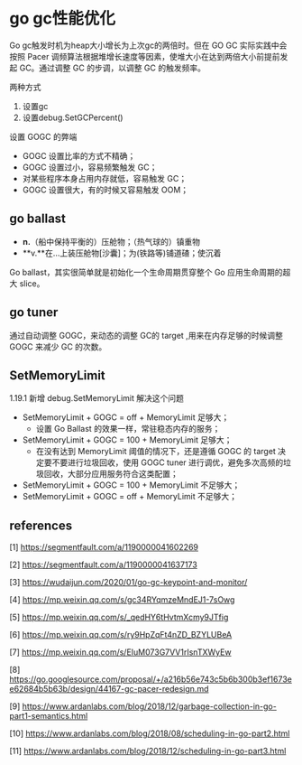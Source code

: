 # go gc性能优化

Go  gc触发时机为heap大小增长为上次gc的两倍时。但在 GO GC 实际实践中会按照 Pacer 调频算法根据堆增长速度等因素，使堆大小在达到两倍大小前提前发起 GC。通过调整 GC 的步调，以调整 GC 的触发频率。

两种方式

1. 设置gc
2. 设置debug.SetGCPercent()

设置 GOGC 的弊端

- GOGC 设置比率的方式不精确；
- GOGC 设置过小，容易频繁触发 GC；
- 对某些程序本身占用内存就低，容易触发 GC；
- GOGC 设置很大，有的时候又容易触发 OOM；

## go ballast

- **n.**（船中保持平衡的）压舱物；（热气球的）镇重物
- **v.**在…上装压舱物[沙囊]；为(铁路等)铺道碴；使沉着

Go ballast，其实很简单就是初始化一个生命周期贯穿整个 Go 应用生命周期的超大 slice。

## go tuner

通过自动调整 GOGC，来动态的调整 GC的 target ,用来在内存足够的时候调整GOGC 来减少 GC 的次数。

## SetMemoryLimit

1.19.1 新增 debug.SetMemoryLimit 解决这个问题

- SetMemoryLimit + GOGC = off + MemoryLimit 足够大；
  - 设置 Go Ballast 的效果一样，常驻稳态内存的服务；
- SetMemoryLimit + GOGC = 100 + MemoryLimit 足够大；
  - 在没有达到 MemoryLimit 阈值的情况下，还是遵循 GOGC 的 target 决定要不要进行垃圾回收，使用 GOGC tuner 进行调优，避免多次高频的垃圾回收，大部分应用服务符合这类配置；
- SetMemoryLimit + GOGC = 100 + MemoryLimit 不足够大；
- SetMemoryLimit + GOGC = off + MemoryLimit 不足够大；

## references

[1] https://segmentfault.com/a/1190000041602269

[2] https://segmentfault.com/a/1190000041637173

[3] https://wudaijun.com/2020/01/go-gc-keypoint-and-monitor/

[4] https://mp.weixin.qq.com/s/gc34RYqmzeMndEJ1-7sOwg

[5] https://mp.weixin.qq.com/s/_qedHY6tHvtmXcmy9JTfig

[6] https://mp.weixin.qq.com/s/ry9HpZqFt4nZD_BZYLUBeA

[7] https://mp.weixin.qq.com/s/EIuM073G7VV1rIsnTXWyEw

[8] https://go.googlesource.com/proposal/+/a216b56e743c5b6b300b3ef1673ee62684b5b63b/design/44167-gc-pacer-redesign.md

[9] https://www.ardanlabs.com/blog/2018/12/garbage-collection-in-go-part1-semantics.html

[10] https://www.ardanlabs.com/blog/2018/08/scheduling-in-go-part2.html

[11] https://www.ardanlabs.com/blog/2018/12/scheduling-in-go-part3.html